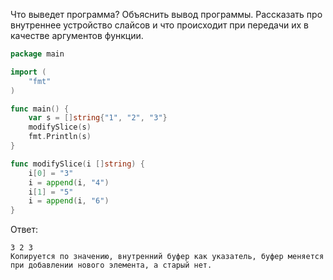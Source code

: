 Что выведет программа? Объяснить вывод программы. Рассказать про внутреннее устройство слайсов и что происходит при передачи их в качестве аргументов функции.

```go
package main

import (
    "fmt"
)

func main() {
    var s = []string{"1", "2", "3"}
    modifySlice(s)
    fmt.Println(s)
}

func modifySlice(i []string) {
    i[0] = "3"
    i = append(i, "4")
    i[1] = "5"
    i = append(i, "6")
}
```

Ответ:
```golang
3 2 3
Копируется по значению, внутренний буфер как указатель, буфер меняется при добавлении нового элемента, а старый нет.
```